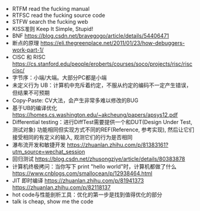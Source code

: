 - RTFM  read the fucking manual
- RTFSC read the fucking source code
- STFW  search the fucking web
- KISS准则  Keep It Simple, Stupid!
- BNF  https://blog.csdn.net/bravegogo/article/details/54406471
- 断点的原理  https://eli.thegreenplace.net/2011/01/23/how-debuggers-work-part-1/
- CISC 和 RISC https://cs.stanford.edu/people/eroberts/courses/soco/projects/risc/risccisc/
- 字节序：小端/大端。大部分PC都是小端
- 未定义行为 UB：计算机中充斥着约定，不服从约定的编码不一定产生错误，但结果不可预期
- Copy-Paste: CV大法，会产生非常多难以修改的BUG
- 基于UB的编译优化   https://homes.cs.washington.edu/~akcheung/papers/apsys12.pdf
- Differential testing：进行DiffTest需要提供一个和DUT(Design Under Test, 测试对象) 功能相同但实现方式不同的REF(Reference, 参考实现), 然后让它们接受相同的有定义的输入, 观测它们的行为是否相同
- 瀑布流开发和敏捷开发  https://zhuanlan.zhihu.com/p/81383161?utm_source=wechat_session
- 回归测试 https://blog.csdn.net/zhusongziye/article/details/80383878
- 计算机终极拷问：当你写下 print "hello world"时，计算机都做了什么 https://www.cnblogs.com/smallocean/p/12938464.html
- JIT 即时编译 https://zhuanlan.zhihu.com/p/81941373  https://zhuanlan.zhihu.com/p/82118137
- hot code与性能剖析工具：优化的第一步是找到值得优化的部分
- talk is cheap, show me the code